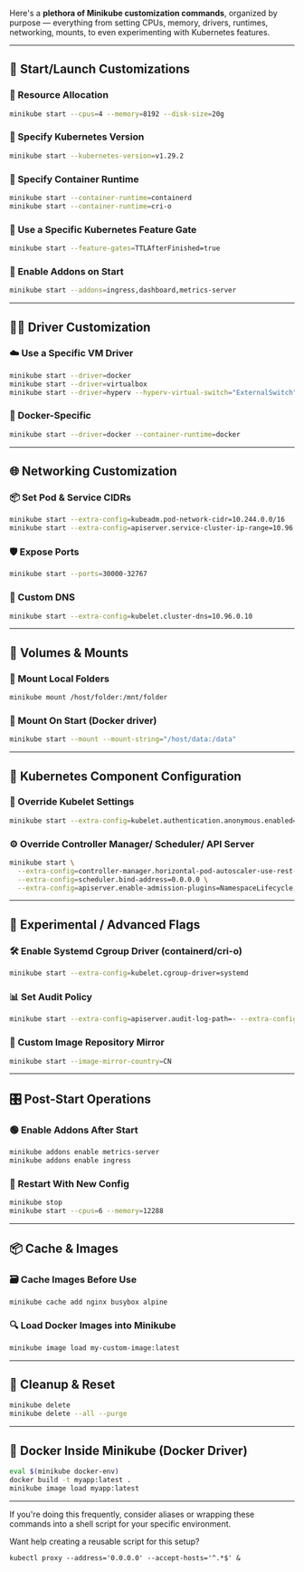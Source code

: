 Here's a **plethora of Minikube customization commands**, organized by purpose — everything from setting CPUs, memory, drivers, runtimes, networking, mounts, to even experimenting with Kubernetes features.

---

## 🚀 **Start/Launch Customizations**

### 🧠 Resource Allocation

```bash
minikube start --cpus=4 --memory=8192 --disk-size=20g
```

### 💾 Specify Kubernetes Version

```bash
minikube start --kubernetes-version=v1.29.2
```

### 🧰 Specify Container Runtime

```bash
minikube start --container-runtime=containerd
minikube start --container-runtime=cri-o
```

### 🧪 Use a Specific Kubernetes Feature Gate

```bash
minikube start --feature-gates=TTLAfterFinished=true
```

### 🔧 Enable Addons on Start

```bash
minikube start --addons=ingress,dashboard,metrics-server
```

---

## 🧑‍💻 **Driver Customization**

### ☁️ Use a Specific VM Driver

```bash
minikube start --driver=docker
minikube start --driver=virtualbox
minikube start --driver=hyperv --hyperv-virtual-switch="ExternalSwitch"
```

### 🐳 Docker-Specific

```bash
minikube start --driver=docker --container-runtime=docker
```

---

## 🌐 **Networking Customization**

### 📦 Set Pod & Service CIDRs

```bash
minikube start --extra-config=kubeadm.pod-network-cidr=10.244.0.0/16
minikube start --extra-config=apiserver.service-cluster-ip-range=10.96.0.0/12
```

### 🛡️ Expose Ports

```bash
minikube start --ports=30000-32767
```

### 🔌 Custom DNS

```bash
minikube start --extra-config=kubelet.cluster-dns=10.96.0.10
```

---

## 🧱 **Volumes & Mounts**

### 📁 Mount Local Folders

```bash
minikube mount /host/folder:/mnt/folder
```

### 🔂 Mount On Start (Docker driver)

```bash
minikube start --mount --mount-string="/host/data:/data"
```

---

## 🧩 **Kubernetes Component Configuration**

### 🔁 Override Kubelet Settings

```bash
minikube start --extra-config=kubelet.authentication.anonymous.enabled=false
```

### ⚙️ Override Controller Manager/ Scheduler/ API Server

```bash
minikube start \
  --extra-config=controller-manager.horizontal-pod-autoscaler-use-rest-clients=true \
  --extra-config=scheduler.bind-address=0.0.0.0 \
  --extra-config=apiserver.enable-admission-plugins=NamespaceLifecycle,LimitRanger
```

---

## 🧪 **Experimental / Advanced Flags**

### 🛠️ Enable Systemd Cgroup Driver (containerd/cri-o)

```bash
minikube start --extra-config=kubelet.cgroup-driver=systemd
```

### 📊 Set Audit Policy

```bash
minikube start --extra-config=apiserver.audit-log-path=- --extra-config=apiserver.audit-log-maxage=30
```

### 🧬 Custom Image Repository Mirror

```bash
minikube start --image-mirror-country=CN
```

---

## 🎛️ **Post-Start Operations**

### 🟢 Enable Addons After Start

```bash
minikube addons enable metrics-server
minikube addons enable ingress
```

### 🔄 Restart With New Config

```bash
minikube stop
minikube start --cpus=6 --memory=12288
```

---

## 📦 **Cache & Images**

### 🗃️ Cache Images Before Use

```bash
minikube cache add nginx busybox alpine
```

### 🔍 Load Docker Images into Minikube

```bash
minikube image load my-custom-image:latest
```

---

## 🧼 **Cleanup & Reset**

```bash
minikube delete
minikube delete --all --purge
```

---

## 🐳 **Docker Inside Minikube (Docker Driver)**

```bash
eval $(minikube docker-env)
docker build -t myapp:latest .
minikube image load myapp:latest
```

---

If you're doing this frequently, consider aliases or wrapping these commands into a shell script for your specific environment.

Want help creating a reusable script for this setup?


```
kubectl proxy --address='0.0.0.0' --accept-hosts='^.*$' &
```
